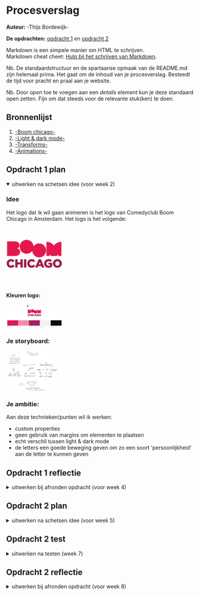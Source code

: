 # Procesverslag
**Auteur:** -Thijs Bordewijk-

**De opdrachten:** [opdracht 1](opdracht1/index.html) en [opdracht 2](opdracht2/index.html)


Markdown is een simpele manier om HTML te schrijven.  
Markdown cheat cheet: [Hulp bij het schrijven van Markdown](https://github.com/adam-p/markdown-here/wiki/Markdown-Cheatsheet).

Nb. De standaardstructuur en de spartaanse opmaak van de README.md zijn helemaal prima. Het gaat om de inhoud van je procesverslag. Besteedt de tijd voor pracht en praal aan je website.

Nb. Door *open* toe te voegen aan een *details* element kun je deze standaard open zetten. Fijn om dat steeds voor de relevante stuk(ken) te doen.



## Bronnenlijst
  1. [-Boom chicago-](https://boomchicago.nl/)
  2. [-Light & dark mode-](https://developer.mozilla.org/en-US/docs/Web/CSS/@media/prefers-color-scheme)
  3. [-Transforms- ](https://developer.mozilla.org/en-US/docs/Web/CSS/transform)
  4. [-Animations-](https://developer.mozilla.org/en-US/docs/Web/CSS/CSS_Animations/Using_CSS_animations)



## Opdracht 1 plan

<details open>
  <summary>uitwerken na schetsen idee (voor week 2)</summary>


  ### Idee
  <p>Het logo dat ik wil gaan animeren is het logo van Comedyclub Boom Chicago in Amsterdam. Het logo is het volgende:</p>
  <img src="readme-images/bcLogo.png" width="30%px" alt="Logo Boom Chicago">

  #### Kleuren logo:
  <img src="readme-images/bcKleuren.png" width="30%" alt="Kleuren Boom Chicago">


  ### Je storyboard:
  <img src="readme-images/bcStoryboard.jpg" width="30%" alt="storyboard voor opdracht 1">


  ### Je ambitie: 
  Aan deze technieken/punten wil ik werken:
  - custom properties
  - geen gebruik van margins om elementen te plaatsen
  - echt verschil tussen light & dark mode
  - de letters een goede beweging geven om zo een soort 'persoonlijkheid' aan de letter te kunnen geven
 
</details>



## Opdracht 1 reflectie

<details>
  <summary>uitwerken bij afronden opdracht (voor week 4)</summary>


  ### Je uitkomst - karakteristiek screenshot(s):
  <img src="readme-images/screenshot-1.png" width="20%" alt="uitkomst opdracht 1">
  <img src="readme-images/screenshot-2.png" width="20%" alt="uitkomst opdracht 1">
  <img src="readme-images/screenshot-3.png" width="20%" alt="uitkomst opdracht 1">


  ### Dit ging goed/Heb ik geleerd: 
  Het gebruik van custom properties ging erg goed, ik had ingeschat hier langer voor nodig te hebben maar eigenlijk ging het meteen zoals ik wou dat het ging.
  

  <img src="readme-images/code-1.png" width="30%" alt="top">


  ### Dit was lastig/Is niet gelukt:
  Responsive maken met mix-max of clamps. Ik ben er niet aan toe gekomen dit te doen dus heb ik een iets simpelere oplossing gebruikt, namelijk de positionering van het canvas met vw aangeduid in plaats van px.

  Ook had ik liever nog een soort 'spotlight' toegevoegd om de 'o' nog meer een comedian te laten lijken, hier ben ik alleen niet aan toe gekomen
  
  <img src="readme-images/code-2.png" width="30%px" alt="bummer">
</details>



## Opdracht 2 plan

<details>
  <summary>uitwerken na schetsen idee (voor week 5)</summary>


  ### Je ontwerp:
  <img src="readme-images/movieStoryboard.jpg" width="30%px" alt="Ontwerp opdracht 2">


  ### Je ambitie: 
  Aan deze technieken/punten wil ik werken:
  - Ik wil met deze opdracht goeie responsiveness hebben in mijn ontwerp. In de vorige opdracht ben ik redelijk rommelig geweest met vw, %, em en px door elkaar te gebruiken. In deze opdracht wil ik zo veel mogelijk vw gebruiken.
  - Ik wil gaan proberen om met deze opdracht het mogelijk te maken mijn ontwerp te gebruiken met alleen de pijltjestoetsen, als dit niet lukt wil ik in ieder geval het ontwerp mogelijk maken met alleen het toetsenbord.
</details>



## Opdracht 2 test

<details>
  <summary>uitwerken na testen (week 7)</summary>

  Neem minimaal 5 bevindingen op:



  ### Bevinding 1:
  Ik heb gemerkt dat het scrollen wat rommelig is als er een toetsenbord gebruikt wordt. 

  #### oplossing:
  Ik heb gemerkt dat mijn ontwerp beter werkt als ik in plaats van een infinite scroll een tinder achtige interactie maak. Zo is het makkelijker te gebruiken met het       toetsenbord, maar ook mobiel is dit een prettigere interactie
  
  (tekst en afbeeding(en)).



  ### Bevinding 2:
  Het idee om de hele app met het toetsenbord te gebruiken lukt niet helemaal.

  #### oplossing:
  Ik heb met de pijltjestoetsen de meeste interacties mogelijk gemaakt. Op bepaalde plekken is dit echter nog wat rommelig, maar ik weet neit hoe ik dit kan oplossen.

</details>



## Opdracht 2 reflectie

<details>
  <summary>uitwerken bij afronden opdracht (voor week 8)</summary>

  ### Je uitkomst - karakteristiek screenshot(s):
  <img src="readme-images/screenshot1.png" width="375px" alt="uitkomst opdracht 2">


  ### Dit ging goed/Heb ik geleerd: 
 Ik heb goed gebruik gemaakt van grid en ben blij dat ik het opslaan van verschillende films wel succesvol heb kunnen maken.

  <img src="readme-images/screenshot 2.png" width="375px" alt="top">


  ### Dit was lastig/Is niet gelukt:
Ik heb het sorteren/filteren niet voor elkaar gekregen, dit werkte maar neit, ik heb dit erg vaak geprobeerd.

  <img src="readme-images/screenshot 3.png" width="375px" alt="bummer">
</details>
